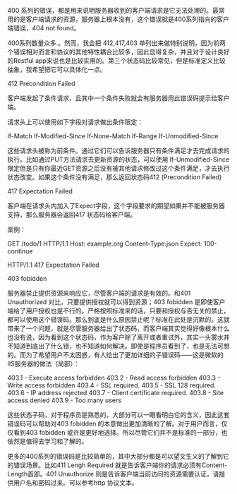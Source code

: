 
400  系列的错误，都是用来说明服务器收到的客户端请求是它无法处理的。最常用的是客户端请求的资源，服务器上根本没有，这个错误就是400系列指向的客户端错误，404 not found。

400系列数量众多.。然而，我会把  412,417,403 单列出来做特别说明，因为前两个错误相对而言和协议的其他特性耦合比较多，因此显得复杂，并且对于设计良好的Restful app来说也是比较实用的。第三个状态码比较常见，但是标准定义比较抽象，我希望把它可以具体化一点。

412 Precondition Failed 

客户端发起了条件请求，且其中一个条件失败就会有服务器用此错误码提示给客户端。

请求头上可以使用如下字段对请求做出条件限定：

If-Match
If-Modified-Since
If-None-Match
If-Range
If-Unmodified-Since

这些请求头被称为前条件。通过它们可以告诉服务器只有条件满足才去完成请求的执行。比如通过PUT方法请求去更新资源的状态，可以使用 If-Unmodified-Since 限定但是只有你最近GET资源之后没有被其他请求修改过这个条件满足，才去执行状态改变。如果这个条件没有满足，那么返回状态码412 (Precondition Failed) 


417 Expectation Failed

客户端在请求头内加入了Expect字段，这个字段要求的期望如果并不能被服务器支持，那么服务器会返回417 状态码给客户端。

案例：

GET /todo/1 HTTP/1.1
Host: example.org
Content-Type:json
Expect: 100-continue

HTTP/1.1 417 Expectation Failed

403 fobidden

服务器禁止提供资源来响应它，尽管客户端的请求是有效的。和401 Unauthorized 对比，只要提供授权就可以得到资源；403 fobidden 是即使客户端给了用户授权也是不行的。严格按照标准来的话，只要和授权与否无关的禁止，都可以使用这个错误码。那么到底是什么原因禁止呢？标准在此处是沉默的。这就带来了一个问题，就是尽管服务器给出了状态码，而客户端其实觉得好像根本什么也没有说，因为看到这个状态码，作为客户除了离开或者重试外，其实一头雾水并不知道到底出了什么错，也不知道如何解决。即使是程序员看到了，也是无法可想的。而为了希望用户不太困惑，有人给出了更加详细的子错误码——这是微软的IIS服务器的做法（局部）：

403.1 - Execute access forbidden 
403.2 - Read access forbidden 
403.3 - Write access forbidden 
403.4 - SSL required. 
403.5 - SSL 128 required. 
403.6 - IP address rejected 
403.7 - Client certificate required. 
403.8 - Site access denied 
403.9 - Too many users 


这些状态子码，对于程序员是熟悉的，大部分可以一眼看明白它的含义，因此这套错误码可以帮助对403 fobidden 的本意做出更加清晰的了解。对于用户而言，仅仅看到403 fobidden 或许是更好地选择。所以尽管它们并不是标准的一部分，也依然是值得去学习和了解的。 

更多的400系列的错误码是比较简单的，其中大部分都是可以望文生义的了解到它的错误场景。比如411 Lengh Required 就是告诉客户端你的请求必须有Content-Length首部。401 Unauthorize 则是告诉客户端当前访问的资源需要认证，请提供用户名和密码过来。可以参考http 协议文本。




